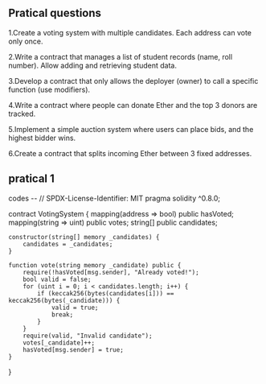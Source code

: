 ## Pratical questions 
1.Create a voting system with multiple candidates. Each address can vote only once.

2.Write a contract that manages a list of student records (name, roll number). Allow adding and retrieving student data.

3.Develop a contract that only allows the deployer (owner) to call a specific function (use modifiers).

4.Write a contract where people can donate Ether and the top 3 donors are tracked.

5.Implement a simple auction system where users can place bids, and the highest bidder wins.

6.Create a contract that splits incoming Ether between 3 fixed addresses.

 ## pratical 1
  codes -- 
  // SPDX-License-Identifier: MIT
pragma solidity ^0.8.0;

contract VotingSystem {
    mapping(address => bool) public hasVoted;
    mapping(string => uint) public votes;
    string[] public candidates;

    constructor(string[] memory _candidates) {
        candidates = _candidates;
    }

    function vote(string memory _candidate) public {
        require(!hasVoted[msg.sender], "Already voted!");
        bool valid = false;
        for (uint i = 0; i < candidates.length; i++) {
            if (keccak256(bytes(candidates[i])) == keccak256(bytes(_candidate))) {
                valid = true;
                break;
            }
        }
        require(valid, "Invalid candidate");
        votes[_candidate]++;
        hasVoted[msg.sender] = true;
    }
}
